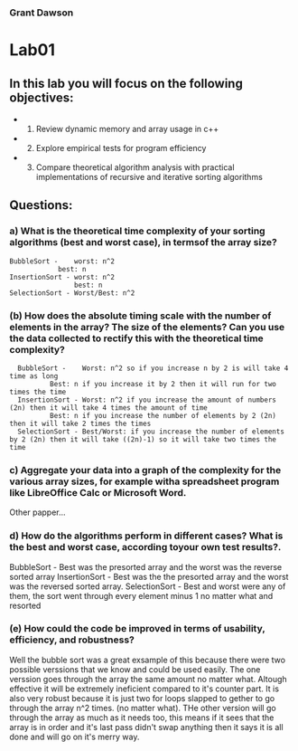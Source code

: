 ### Grant Dawson

# Lab01
## In this lab you will focus on the following objectives:
 * 1. Review dynamic memory and array usage in c++
 * 2. Explore empirical tests for program efficiency
 * 3. Compare theoretical algorithm analysis with practical implementations of recursive and iterative sorting algorithms

## Questions:
### a)  What is the theoretical time complexity of your sorting algorithms (best and worst case), in termsof the array size?
    BubbleSort -    worst: n^2
		        best: n
    InsertionSort - worst: n^2
                    best: n
    SelectionSort - Worst/Best: n^2

### (b)  How does the absolute timing scale with the number of elements in the array?  The size of the elements?  Can you use the data collected to rectify this with the theoretical time complexity?
      BubbleSort -    Worst: n^2 so if you increase n by 2 is will take 4 time as long
		      Best: n if you increase it by 2 then it will run for two times the time
      InsertionSort - Worst: n^2 if you increase the amount of numbers (2n) then it will take 4 times the amount of time
		      Best: n if you increase the number of elements by 2 (2n) then it will take 2 times the times
      SelectionSort - Best/Worst: if you increase the number of elements by 2 (2n) then it will take ((2n)-1) so it will take two times the time

### c)  Aggregate your data into a graph of the complexity for the various array sizes, for example witha spreadsheet program like LibreOffice Calc or Microsoft Word.
  Other papper...

### d)  How do the algorithms perform in different cases?  What is the best and worst case, according toyour own test results?.
  BubbleSort - Best was the presorted array and the worst was the reverse sorted array
  InsertionSort - Best was the the presorted array and the worst was the reversed sorted array.
  SelectionSort - Best and worst were any of them, the sort went through every element minus 1 no matter what and resorted

### (e)  How could the code be improved in terms of usability, efficiency, and robustness?
  Well the bubble sort was a great exsample of this because there were two possible verssions that we know and could be used easily. The one verssion goes through the array the same amount no 
    matter what. Altough effective it will be extremely ineficient compared to it's counter part. It is also very robust because it is just two for loops slapped to gether to go through the array n^2 times.
    (no matter what). THe other version will go through the array as much as it needs too, this means if it sees that the array is in order and it's last pass didn't swap anything then it says it is all done
    and will go on it's merry way. 




